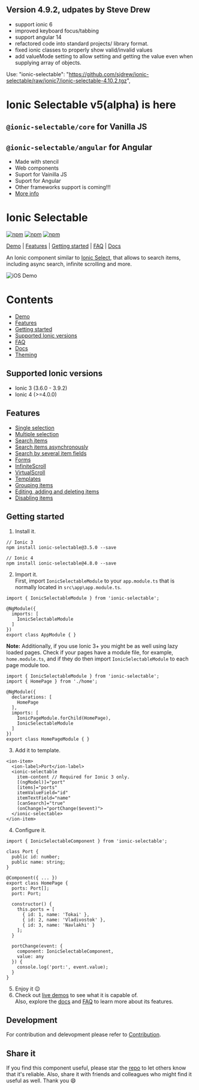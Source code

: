[npm-url]: https://npmjs.org/package/ionic-selectable
[npm-image]: https://img.shields.io/npm/v/ionic-selectable.svg
[dm-image]: https://img.shields.io/npm/dm/ionic-selectable.svg
[dt-image]: https://img.shields.io/npm/dt/ionic-selectable.svg

## Version 4.9.2, udpates by Steve Drew
- support ionic 6
- improved keyboard focus/tabbing
- support angular 14
- refactored code into standard projects/ library format.
- fixed ionic classes to properly show valid/invalid values
- add valueMode setting to allow setting and getting the value even when supplying array of objects.

Use: "ionic-selectable": "https://github.com/sjdrew/ionic-selectable/raw/ionic7/ionic-selectable-4.10.2.tgz",
  
# Ionic Selectable v5(alpha) is here

## `@ionic-selectable/core` for Vanilla JS

## `@ionic-selectable/angular` for Angular

- Made with stencil
- Web components
- Suport for Vainilla JS
- Suport for Angular
- Other frameworks support is coming!!!
- [More info](https://github.com/ionic-selectable/ionic-selectable/tree/v5)

# Ionic Selectable

[![npm][npm-image]][npm-url]
[![npm][dt-image]][npm-url]
[![npm][dm-image]][npm-url]

[Demo](https://stackblitz.com/edit/ionic-selectable-basic?file=pages/home/home.html) | [Features](#features) | [Getting started](#getting-started) | [FAQ](../../wiki#faq) | [Docs](../../wiki)

An Ionic component similar to [Ionic Select](https://ionicframework.com/docs/api/components/select/Select/), that allows to search items, including async search, infinite scrolling and more.

![iOS Demo](images/demo.gif)

# Contents

- [Demo](https://stackblitz.com/edit/ionic-selectable-basic?file=pages/home/home.html)
- [Features](#features)
- [Getting started](#getting-started)
- [Supported Ionic versions](#supported-ionic-versions)
- [FAQ](../../wiki#faq)
- [Docs](../../wiki)
- [Theming](../../wiki#theming)

## Supported Ionic versions

- Ionic 3 (3.6.0 - 3.9.2)
- Ionic 4 (>=4.0.0)

## Features

- [Single selection](https://stackblitz.com/edit/ionic-selectable-basic?file=pages/home/home.html)
- [Multiple selection](../../wiki#ismultiple)
- [Search items](https://stackblitz.com/edit/ionic-selectable-basic?file=pages/home/home.html)
- [Search items asynchronously](https://stackblitz.com/edit/ionic-selectable-on-search?file=pages/home/home.html)
- [Search by several item fields](https://stackblitz.com/edit/ionic-selectable-on-search?file=pages/home/home.html)
- [Forms](https://stackblitz.com/edit/ionic-selectable-form-control?file=pages/home/home.html)
- [InfiniteScroll](https://stackblitz.com/edit/ionic-selectable-infinite-scroll?file=pages/home/home.html)
- [VirtualScroll](https://stackblitz.com/edit/ionic-selectable-virtual-scroll?file=pages/home/home.html)
- [Templates](../../wiki#templates)
- [Grouping items](../..//wiki#grouping)
- [Editing, adding and deleting items](../../wiki#editing)
- [Disabling items](../../wiki#disableditems)

## Getting started

1. Install it.

```
// Ionic 3
npm install ionic-selectable@3.5.0 --save

// Ionic 4
npm install ionic-selectable@4.8.0 --save
```

2. Import it.  
   First, import `IonicSelectableModule` to your `app.module.ts` that is normally located in `src\app\app.module.ts`.

```
import { IonicSelectableModule } from 'ionic-selectable';

@NgModule({
  imports: [
    IonicSelectableModule
  ]
})
export class AppModule { }

```

**Note:** Additionally, if you use Ionic 3+ you might be as well using lazy loaded pages. Check if your pages have a module file, for example, `home.module.ts`, and if they do then import `IonicSelectableModule` to each page module too.

```
import { IonicSelectableModule } from 'ionic-selectable';
import { HomePage } from './home';

@NgModule({
  declarations: [
    HomePage
  ],
  imports: [
    IonicPageModule.forChild(HomePage),
    IonicSelectableModule
  ]
})
export class HomePageModule { }

```

3. Add it to template.

```
<ion-item>
  <ion-label>Port</ion-label>
  <ionic-selectable
    item-content // Required for Ionic 3 only.
    [(ngModel)]="port"
    [items]="ports"
    itemValueField="id"
    itemTextField="name"
    [canSearch]="true"
    (onChange)="portChange($event)">
  </ionic-selectable>
</ion-item>
```

4. Configure it.

```
import { IonicSelectableComponent } from 'ionic-selectable';

class Port {
  public id: number;
  public name: string;
}

@Component({ ... })
export class HomePage {
  ports: Port[];
  port: Port;

  constructor() {
    this.ports = [
      { id: 1, name: 'Tokai' },
      { id: 2, name: 'Vladivostok' },
      { id: 3, name: 'Navlakhi' }
    ];
  }

  portChange(event: {
    component: IonicSelectableComponent,
    value: any
  }) {
    console.log('port:', event.value);
  }
}
```

5. Enjoy it 😉
6. Check out [live demos](https://stackblitz.com/@eakoriakin) to see what it is capable of.  
   Also, explore the [docs](../../wiki) and [FAQ](../../wiki#faq) to learn more about its features.

## Development

For contribution and delevopment please refer to [Contribution](../../wiki/Contribution).

## Share it

If you find this component useful, please star the [repo](https://github.com/eakoriakin/ionic-selectable) to let others know that it's reliable. Also, share it with friends and colleagues who might find it useful as well. Thank you 😄
